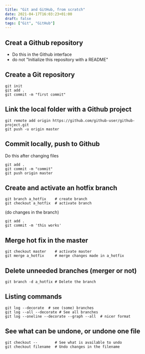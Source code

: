 ```yaml
---
title: "Git and GitHub, from scratch"
date: 2021-04-17T16:03:23+01:00
draft: false
tags: ["Git", "GitHub"]
---
```

## Creat a Github repository
* Do this in the Github interface
* do not "Initialize this repository with a README"

## Create a Git repository


```
git init
git add .
git commit -m "first commit"
```

## Link the local folder with a Github project

```
git remote add origin https://github.com/github-user/github-project.git
git push -u origin master
```

## Commit locally, push to Github
Do this after changing files

```
git add .
git commit -m "commit"
git push origin master
```

## Create and activate an hotfix branch

```
git branch a_hotfix    # create branch
git checkout a_hotfix  # activate branch
```

(do changes in the branch)

```
git add .
git commit -m 'this works'
```

## Merge hot fix in the master

```
git checkout master    # activate master
git merge a_hotfix     # merge changes made in a_hotfix
```

## Delete unneeded branches (merger or not)

```
git branch -d a_hotfix # Delete the branch
```

## Listing commands

```
git log --decorate  # see (some) branches
git log --all --decorate # See all branches
git log --oneline --decorate --graph --all  # nicer format
```

## See what can be undone, or undone one file
```
git checkout --        # See what is available to undo
git checkout filename  # Undo changes in the filename

```
